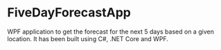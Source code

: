 # FiveDayForecastApp
WPF application to get the forecast for the next 5 days based on a given location. It has been built using C#, .NET Core and WPF.
